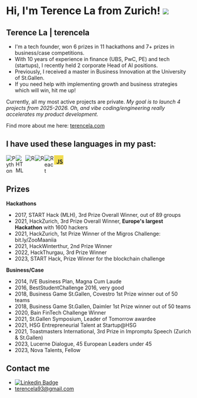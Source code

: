 # Hi, I'm Terence La from Zurich! <img src="https://media.giphy.com/media/hvRJCLFzcasrR4ia7z/giphy.gif" width="25px"> 

## Terence La | terencela

-  I'm a tech founder, won 6 prizes in 11 hackathons and 7+ prizes in business/case competitions.
-  With 10 years of experience in finance (UBS, PwC, PE) and tech (startups), I recently held 2 corporate Head of AI positions.
-  Previously, I received a master in Business Innovation at the University of St.Gallen.
-  If you need help with implementing growth and business strategies which will win, hit me up!

Currently, all my most active projects are private.
*My goal is to launch 4 projects from 2025-2026.*
*Oh, and vibe coding/engineering really accelerates my product development.*

Find more about me here:
[terencela.com](https://terencela.com)

## I have used these languages in my past:

<img align="left" alt="Python" width="26px" src="https://upload.wikimedia.org/wikipedia/commons/thumb/c/c3/Python-logo-notext.svg/768px-Python-logo-notext.svg.png" />
<img align="left" alt="HTML" width="26px" src="https://user-images.githubusercontent.com/31972485/198826531-2bdbd3d4-89ff-463c-a2d8-1ef64943527c.png" />
<img align="left" alt="R" width="26px" src="https://user-images.githubusercontent.com/31972485/198826702-5454faae-2c2e-4f56-8075-8680047fde0b.png"/>
<img align="left" alt="R" width="26px" src="https://cdn-icons-png.flaticon.com/512/6132/6132221.png"/>
<img align="left" alt="React" width="26px" src="https://upload.wikimedia.org/wikipedia/commons/a/a7/React-icon.svg" />
<img align="left" alt="JavaScript" width="26px" src="https://raw.githubusercontent.com/devicons/devicon/master/icons/javascript/javascript-original.svg" />

<br clear="all"/>


## Prizes

**Hackathons**
- 2017, START Hack (MLH), 3rd Prize Overall Winner, out of 89 groups
- 2021, HackZurich, 3rd Prize Overall Winner, **Europe's largest Hackathon** with 1600 hackers
- 2021, HackZurich, 1st Prize Winner of the Migros Challenge: bit.ly/ZooMaaniia
- 2021, HackWinterthur, 2nd Prize Winner
- 2022, HackThurgau, 3rd Prize Winner
- 2023, START Hack, Prize Winner for the blockchain challenge


**Business/Case**
- 2014, IVE Business Plan, Magna Cum Laude
- 2016, BestStudentChallenge 2016, very good
- 2018, Business Game St.Gallen, Covestro 1st Prize winner out of 50 teams
- 2018, Business Game St.Gallen, Daimler 1st Prize winner out of 50 teams
- 2020, Bain FinTech Challenge Winner
- 2021, St.Gallen Symposium, Leader of Tomorrow awardee
- 2021, HSG Entrepreneurial Talent at Startup@HSG
- 2021, Toastmasters International, 3rd Prize in Impromptu Speech (Zurich & St.Gallen)
- 2023, Lucerne Dialogue, 45 European Leaders under 45
- 2023, Nova Talents, Fellow

## Contact me
- [![Linkedin Badge](https://img.shields.io/badge/-terencela-blue?style=flat-square&logo=Linkedin&logoColor=white&link=https://linkedin.com/in/terencela)](https://www.linkedin.com/in/terencela)
- terencela93@gmail.com
